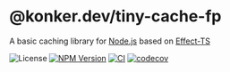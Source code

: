 # @konker.dev/tiny-cache-fp

A basic caching library for [Node.js](https://nodejs.org/) based on [Effect-TS](https://www.effect.website/)

![License](https://img.shields.io/github/license/konkerdotdev/tiny-cache-fp)
[![NPM Version](https://img.shields.io/npm/v/%40konker.dev%2Ftiny-cache-fp)](https://www.npmjs.com/package/@konker.dev/tiny-cache-fp)
[![CI](https://github.com/konkerdotdev/tiny-cache-fp/actions/workflows/ci.yml/badge.svg)](https://github.com/konkerdotdev/tiny-cache-fp/actions/workflows/ci.yml)
[![codecov](https://codecov.io/gh/konkerdotdev/tiny-cache-fp/graph/badge.svg?token=W3BFLXCWTH)](https://codecov.io/gh/konkerdotdev/tiny-cache-fp)

